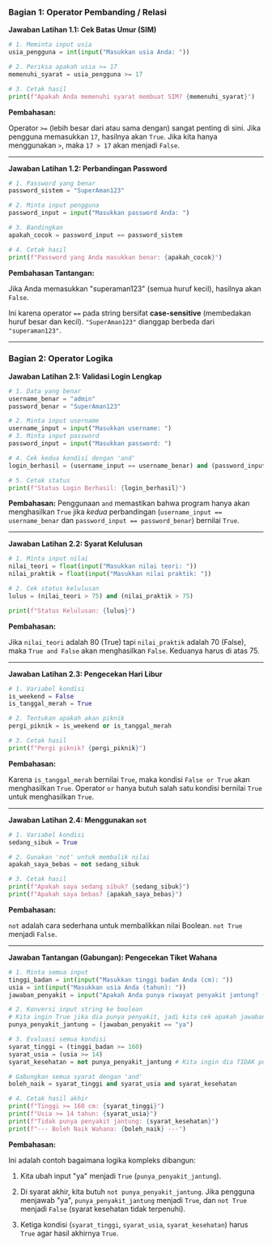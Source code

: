 
### **Bagian 1: Operator Pembanding / Relasi**

**Jawaban Latihan 1.1: Cek Batas Umur (SIM)**

```python
# 1. Meminta input usia
usia_pengguna = int(input("Masukkan usia Anda: "))

# 2. Periksa apakah usia >= 17
memenuhi_syarat = usia_pengguna >= 17

# 3. Cetak hasil
print(f"Apakah Anda memenuhi syarat membuat SIM? {memenuhi_syarat}")
```

**Pembahasan:**

Operator `>=` (lebih besar dari atau sama dengan) sangat penting di sini. Jika pengguna memasukkan `17`, hasilnya akan `True`. Jika kita hanya menggunakan `>`, maka `17 > 17` akan menjadi `False`.

-----

**Jawaban Latihan 1.2: Perbandingan Password**

```python
# 1. Password yang benar
password_sistem = "SuperAman123"

# 2. Minta input pengguna
password_input = input("Masukkan password Anda: ")

# 3. Bandingkan
apakah_cocok = password_input == password_sistem

# 4. Cetak hasil
print(f"Password yang Anda masukkan benar: {apakah_cocok}")
```

**Pembahasan Tantangan:**

Jika Anda memasukkan "superaman123" (semua huruf kecil), hasilnya akan `False`. 

Ini karena operator `==` pada string bersifat **case-sensitive** (membedakan huruf besar dan kecil). `"SuperAman123"` dianggap berbeda dari `"superaman123"`.

-----

### **Bagian 2: Operator Logika**

**Jawaban Latihan 2.1: Validasi Login Lengkap**

```python
# 1. Data yang benar
username_benar = "admin"
password_benar = "SuperAman123"

# 2. Minta input username
username_input = input("Masukkan username: ")
# 3. Minta input password
password_input = input("Masukkan password: ")

# 4. Cek kedua kondisi dengan 'and'
login_berhasil = (username_input == username_benar) and (password_input == password_benar)

# 5. Cetak status
print(f"Status Login Berhasil: {login_berhasil}")
```

**Pembahasan:**
Penggunaan `and` memastikan bahwa program hanya akan menghasilkan `True` jika *kedua* perbandingan (`username_input == username_benar` dan `password_input == password_benar`) bernilai `True`.

-----

**Jawaban Latihan 2.2: Syarat Kelulusan**

```python
# 1. Minta input nilai
nilai_teori = float(input("Masukkan nilai teori: "))
nilai_praktik = float(input("Masukkan nilai praktik: "))

# 2. Cek status kelulusan
lulus = (nilai_teori > 75) and (nilai_praktik > 75)

print(f"Status Kelulusan: {lulus}")
```

**Pembahasan:**

Jika `nilai_teori` adalah 80 (True) tapi `nilai_praktik` adalah 70 (False), maka `True and False` akan menghasilkan `False`. Keduanya harus di atas 75.

-----

**Jawaban Latihan 2.3: Pengecekan Hari Libur**

```python
# 1. Variabel kondisi
is_weekend = False
is_tanggal_merah = True

# 2. Tentukan apakah akan piknik
pergi_piknik = is_weekend or is_tanggal_merah

# 3. Cetak hasil
print(f"Pergi piknik? {pergi_piknik}")
```

**Pembahasan:**

Karena `is_tanggal_merah` bernilai `True`, maka kondisi `False or True` akan menghasilkan `True`. Operator `or` hanya butuh salah satu kondisi bernilai `True` untuk menghasilkan `True`.

-----

**Jawaban Latihan 2.4: Menggunakan `not`**

```python
# 1. Variabel kondisi
sedang_sibuk = True

# 2. Gunakan 'not' untuk membalik nilai
apakah_saya_bebas = not sedang_sibuk

# 3. Cetak hasil
print(f"Apakah saya sedang sibuk? {sedang_sibuk}")
print(f"Apakah saya bebas? {apakah_saya_bebas}")
```

**Pembahasan:**

`not` adalah cara sederhana untuk membalikkan nilai Boolean. `not True` menjadi `False`.

-----

**Jawaban Tantangan (Gabungan): Pengecekan Tiket Wahana**

```python
# 1. Minta semua input
tinggi_badan = int(input("Masukkan tinggi badan Anda (cm): "))
usia = int(input("Masukkan usia Anda (tahun): "))
jawaban_penyakit = input("Apakah Anda punya riwayat penyakit jantung? (ya/tidak): ")

# 2. Konversi input string ke boolean
# Kita ingin True jika dia punya penyakit, jadi kita cek apakah jawabannya "ya"
punya_penyakit_jantung = (jawaban_penyakit == "ya")

# 3. Evaluasi semua kondisi
syarat_tinggi = (tinggi_badan >= 160)
syarat_usia = (usia >= 14)
syarat_kesehatan = not punya_penyakit_jantung # Kita ingin dia TIDAK punya penyakit

# Gabungkan semua syarat dengan 'and'
boleh_naik = syarat_tinggi and syarat_usia and syarat_kesehatan

# 4. Cetak hasil akhir
print(f"Tinggi >= 160 cm: {syarat_tinggi}")
print(f"Usia >= 14 tahun: {syarat_usia}")
print(f"Tidak punya penyakit jantung: {syarat_kesehatan}")
print(f"--- Boleh Naik Wahana: {boleh_naik} ---")
```

**Pembahasan:**

Ini adalah contoh bagaimana logika kompleks dibangun:

1.  Kita ubah input "ya" menjadi `True` (`punya_penyakit_jantung`).

2.  Di syarat akhir, kita butuh `not punya_penyakit_jantung`. Jika pengguna menjawab "ya", `punya_penyakit_jantung` menjadi `True`, dan `not True` menjadi `False` (syarat kesehatan tidak terpenuhi).

3.  Ketiga kondisi (`syarat_tinggi`, `syarat_usia`, `syarat_kesehatan`) harus `True` agar hasil akhirnya `True`.